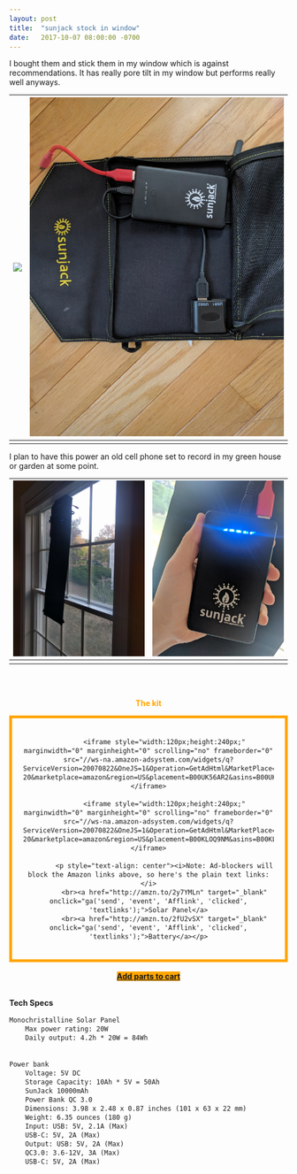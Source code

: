 ```yaml
---
layout: post
title:  "sunjack stock in window"
date:   2017-10-07 08:00:00 -0700
---
```



I bought them and stick them in my window which is against recommendations. It has really pore tilt in my window but performs really well anyways. 




![](/img/russell/0.jpg) | ![](/img/russell/1.jpg)
:---------------------------:|:-------------------------:
							 |

I plan to have this power an old cell phone set to record in my green house or garden at some point.

![](/img/russell/2.jpg) | ![](/img/russell/3.jpg)
:---------------------------:|:-------------------------:
							 |							 




<div style="text-align: center">
<br><br>
<p style="color: orange;"><b>The kit</b></p>
<div style="border: 5px solid orange; padding: 20px">      
    
			<iframe style="width:120px;height:240px;" marginwidth="0" marginheight="0" scrolling="no" frameborder="0" src="//ws-na.amazon-adsystem.com/widgets/q?ServiceVersion=20070822&OneJS=1&Operation=GetAdHtml&MarketPlace=US&source=ss&ref=as_ss_li_til&ad_type=product_link&tracking_id=gridlesskits-20&marketplace=amazon&region=US&placement=B00UK56AR2&asins=B00UK56AR2&linkId=99224dad1bc8d9fc8481aaacdfc9fd26&show_border=true&link_opens_in_new_window=true"></iframe>

            <iframe style="width:120px;height:240px;" marginwidth="0" marginheight="0" scrolling="no" frameborder="0" src="//ws-na.amazon-adsystem.com/widgets/q?ServiceVersion=20070822&OneJS=1&Operation=GetAdHtml&MarketPlace=US&source=ss&ref=as_ss_li_til&ad_type=product_link&tracking_id=gridlesskits-20&marketplace=amazon&region=US&placement=B00KLOQ9NM&asins=B00KLOQ9NM&linkId=9264580a06e3c1ed4b3cecf47d098a5c&show_border=true&link_opens_in_new_window=true"></iframe>

            <p style="text-align: center"><i>Note: Ad-blockers will block the Amazon links above, so here's the plain text links:</i>
            <br><a href="http://amzn.to/2y7YMLn" target="_blank" onclick="ga('send', 'event', 'Afflink', 'clicked', 'textlinks');">Solar Panel</a>
            <br><a href="http://amzn.to/2fU2vSX" target="_blank" onclick="ga('send', 'event', 'Afflink', 'clicked', 'textlinks');">Battery</a></p>
 </div>
 <br>
<a class="btn btn-amazon" 
style="background-color: orange" 
target="_blank"
onclick="ga('send', 'event', 'Buy Button', 'clicked', 'russell');"
href="http://www.amazon.com/gp/aws/cart/add.html?AssociateTag=gridlesskits-20&ASIN.1=B00UK56AR2&Quantity.1=1&ASIN.2=B00KLOQ9NM&Quantity.2=1"><b>Add parts to cart</b></a>
<br><br>
</div>	





<b>Tech Specs</b><a name="specs"></a>


	Monochristalline Solar Panel
		Max power rating: 20W
		Daily output: 4.2h * 20W = 84Wh


	Power bank
		Voltage: 5V DC
		Storage Capacity: 10Ah * 5V = 50Ah
		SunJack 10000mAh
		Power Bank QC 3.0
		Dimensions: 3.98 x 2.48 x 0.87 inches (101 x 63 x 22 mm)
      	Weight: 6.35 ounces (180 g)
      	Input: USB: 5V, 2.1A (Max)
		USB-C: 5V, 2A (Max)
		Output: USB: 5V, 2A (Max)
        QC3.0: 3.6-12V, 3A (Max)
        USB-C: 5V, 2A (Max)

